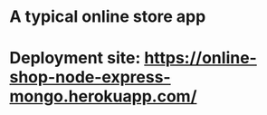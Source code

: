 # A typical online store app

# Deployment site: https://online-shop-node-express-mongo.herokuapp.com/
